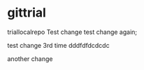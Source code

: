 # gittrial
 triallocalrepo
Test change
test change again;


test change 3rd time
dddfdfdcdcdc

another change